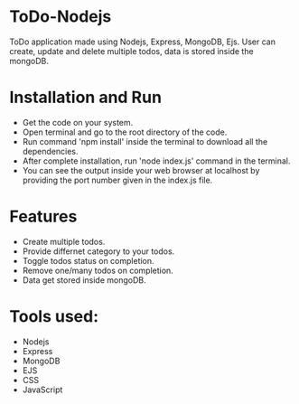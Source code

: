 # ToDo-Nodejs
ToDo application made using Nodejs, Express, MongoDB, Ejs. User can create, update and delete multiple todos, data is stored inside the mongoDB.

# Installation and Run
  - Get the code on your system.
  - Open terminal and go to the root directory of the code.
  - Run command 'npm install' inside the terminal to download all the dependencies.
  - After complete installation, run 'node index.js' command in the terminal.
  - You can see the output inside your web browser at localhost by providing the port number given in the index.js file.

# Features 
  - Create multiple todos.
  - Provide differnet category to your todos.
  - Toggle todos status on completion.
  - Remove one/many todos on completion.
  - Data get stored inside mongoDB.

# Tools used:
  - Nodejs
  - Express
  - MongoDB
  - EJS
  - CSS
  - JavaScript
